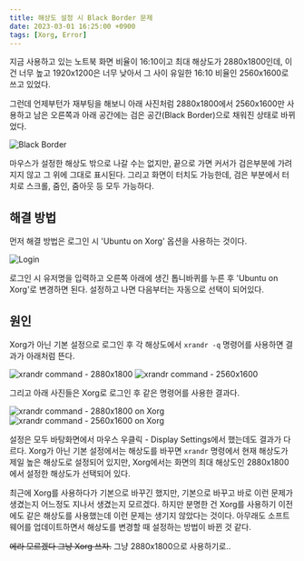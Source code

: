 ```yaml
---
title: 해상도 설정 시 Black Border 문제
date: 2023-03-01 16:25:00 +0900
tags: [Xorg, Error]
---
```


지금 사용하고 있는 노트북 화면 비율이 16:10이고 최대 해상도가 2880x1800인데,
이건 너무 높고 1920x1200은 너무 낮아서 그 사이 유일한 16:10 비율인 2560x1600로 쓰고 있었다.

그런데 언제부턴가 재부팅을 해보니 아래 사진처럼 2880x1800에서 2560x1600만 사용하고 남은
오른쪽과 아래 공간에는 검은 공간(Black Border)으로 채워진 상태로 바뀌었다.

![Black Border](https://cdn.jsdelivr.net/gh/kimzuni/cdn/blog/ubuntu-resolution-black-border.svg)

마우스가 설정한 해상도 밖으로 나갈 수는 없지만, 끝으로 가면 커서가 검은부분에 가려지지 않고 그 위에 그대로 표시된다.
그리고 화면이 터치도 가능한데, 검은 부분에서 터치로 스크롤, 줌인, 줌아웃 등 모두 가능하다.

## 해결 방법

먼저 해결 방법은 로그인 시 'Ubuntu on Xorg' 옵션을 사용하는 것이다.

![Login](https://cdn.jsdelivr.net/gh/kimzuni/cdn/blog/ubuntu-resolution-black-border-1.png)

로그인 시 유저명을 입력하고 오른쪽 아래에 생긴 톱니바퀴를 누른 후 'Ubuntu on Xorg'로 변경하면 된다.
설정하고 나면 다음부터는 자동으로 선택이 되어있다.

## 원인

Xorg가 아닌 기본 설정으로 로그인 후 각 해상도에서 `xrandr -q` 명령어를 사용하면 결과가 아래처럼 뜬다.

<Imgbox>

![xrandr command - 2880x1800](https://cdn.jsdelivr.net/gh/kimzuni/cdn/blog/ubuntu-resolution-black-border-2.png)
![xrandr command - 2560x1600](https://cdn.jsdelivr.net/gh/kimzuni/cdn/blog/ubuntu-resolution-black-border-3.png)

</Imgbox>

그리고 아래 사진들은 Xorg로 로그인 후 같은 명령어를 사용한 결과다.

<Imgbox>

![xrandr command - 2880x1800 on Xorg](https://cdn.jsdelivr.net/gh/kimzuni/cdn/blog/ubuntu-resolution-black-border-4.png)
![xrandr command - 2560x1600 on Xorg](https://cdn.jsdelivr.net/gh/kimzuni/cdn/blog/ubuntu-resolution-black-border-5.png)

</Imgbox>

설정은 모두 바탕화면에서 마우스 우클릭 - Display Settings에서 했는데도 결과가 다르다.
Xorg가 아닌 기본 설정에서는 해상도를 바꾸면 `xrandr` 명령에서 현재 해상도가 제일 높은 해상도로 설정되어 있지만, Xorg에서는 화면의 최대 해상도인 2880x1800에서 설정한 해상도가 선택되어 있다.

최근에 Xorg를 사용하다가 기본으로 바꾸긴 했지만, 기본으로 바꾸고 바로 이런 문제가 생겼는지 어느정도 지나서 생겼는지 모르겠다.
하지만 분명한 건 Xorg를 사용하기 이전에도 같은 해상도를 사용했는데 이런 문제는 생기지 않았다는 것이다.
아무래도 소프트웨어를 업데이트하면서 해상도를 변경할 때 설정하는 방법이 바뀐 것 같다.

~~에라 모르겠다 그냥 Xorg 쓰자.~~ 그냥 2880x1800으로 사용하기로..
